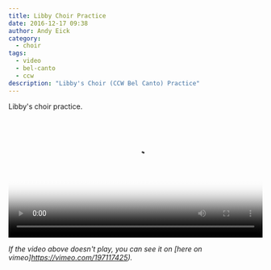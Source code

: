 ```yaml
---
title: Libby Choir Practice
date: 2016-12-17 09:38
author: Andy Eick
category:
  - choir
tags:
  - video
  - bel-canto
  - ccw
description: "Libby's Choir (CCW Bel Canto) Practice"
---
```


Libby's choir practice.
<video
  width='100%'
  src='https://s3.amazonaws.com/media.eick.com/video/2016-12-17-ccw-practice/2016-12-17-ccw-practice.m3u8'
  controls
  poster='https://d1yey5ck8hkfrc.cloudfront.net/fit-in/640x640/photos/20151122-0892.jpg'>
</video>

<!--
<video
  width='100%'
  src='https://s3.amazonaws.com/media.eick.com/video/2016-12-17-ccw-practice/2016-12-17-ccw-practice.m3u8'
  controls
  poster='https://d1yey5ck8hkfrc.cloudfront.net/fit-in/640x640/photos/20161217-CCW-Christmas-Rehearsal-0044.jpg'>
</video>
 -->

_If the video above doesn't play, you can see it on [here on vimeo]https://vimeo.com/197117425)._
